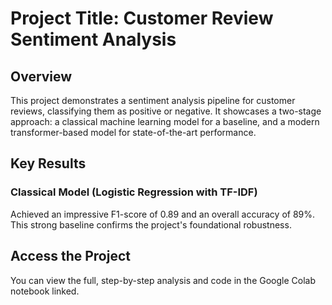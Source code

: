 # Project Title: Customer Review Sentiment Analysis

## Overview

This project demonstrates a sentiment analysis pipeline for customer reviews, classifying them as positive or negative. It showcases a two-stage approach: a classical machine learning model for a baseline, and a modern transformer-based model for state-of-the-art performance.

## Key Results

### Classical Model (Logistic Regression with TF-IDF)

Achieved an impressive F1-score of 0.89 and an overall accuracy of 89%. This strong baseline confirms the project's foundational robustness.

## Access the Project

You can view the full, step-by-step analysis and code in the Google Colab notebook linked.
